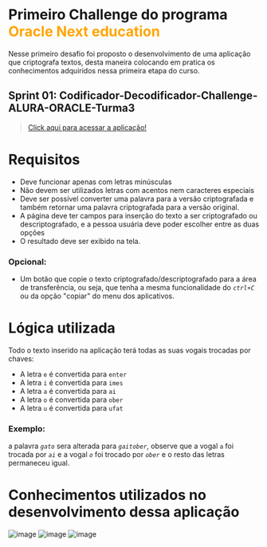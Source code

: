 # <strong> Primeiro Challenge do programa</strong> <strong style="color: orange">Oracle Next education</strong>

 Nesse primeiro desafio foi proposto o desenvolvimento de uma aplicação que criptografa textos, desta maneira colocando em pratica os conhecimentos adquiridos nessa primeira etapa do curso.

 ## Sprint 01: Codificador-Decodificador-Challenge-ALURA-ORACLE-Turma3

 >[Click aqui para acessar a aplicação!]()

 # <strong>Requisitos </strong>
 - Deve funcionar apenas com letras minúsculas
- Não devem ser utilizados letras com acentos nem caracteres especiais
- Deve ser possível converter uma palavra para a versão criptografada e também retornar uma palavra criptografada para a versão original. 
- A página deve ter campos para inserção do texto a ser criptografado ou descriptografado, e a pessoa usuária deve poder escolher entre as duas opções
- O resultado deve ser exibido na tela.
### <strong> Opcional:</strong>
- Um botão que copie o texto criptografado/descriptografado para a área de transferência, ou seja, que tenha a mesma funcionalidade do <em>```ctrl+C```</em> ou da opção "copiar" do menu dos aplicativos.

# <strong> Lógica utilizada</strong>
Todo o texto inserido na aplicação terá todas as suas vogais trocadas por chaves:

- A letra ```e``` é convertida para ```enter```
- A letra ```i``` é convertida para ```imes```
- A letra ```a``` é convertida para ```ai```
- A letra ```o``` é convertida para ```ober```
- A letra ```u``` é convertida para ```ufat```

### Exemplo:

a palavra <em>```gato```</em> sera alterada para <em>```gaitober```</em>, observe que a vogal ```a``` foi trocada por <em>```ai```</em> e a vogal <em>```o```</em> foi trocado por <em>```ober```</em> e o resto das letras permaneceu igual.

# <strong> Conhecimentos utilizados no desenvolvimento dessa aplicação </strong>
![image](https://img.shields.io/badge/JavaScript-F7DF1E?style=for-the-badge&logo=javascript&logoColor=black) ![image](https://img.shields.io/badge/HTML5-E34F26?style=for-the-badge&logo=html5&logoColor=white) ![image](https://img.shields.io/badge/CSS3-1572B6?style=for-the-badge&logo=css3&logoColor=white)




